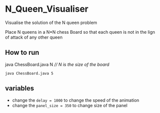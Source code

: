 # N_Queen_Visualiser
Visualise the solution of the N queen problem

Place N queens in a N*N chess Board so that each queen is not in the lign of attack of any other queen

## How to run
  
  java ChessBoard.java N    *// N is the size of the board*
  
  ```
  java ChessBoard.java 5
  ```
  
## variables

- change the `delay = 1000` to change the speed of the animation
- change the `panel_size = 350` to change size of the panel

